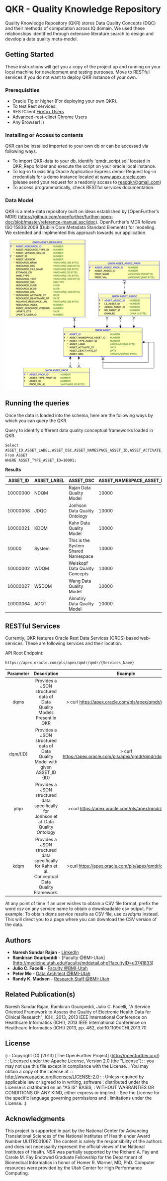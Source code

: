 # QKR - Quality Knowledge Repository

Quality Knowledge Repository (QKR) stores Data Quality Concepts (DQC) and their methods of computation across IQ domain. We used these relationships identified through extensive literature search to design and develop a data quality meta-model.


## Getting Started

These instructions will get you a copy of the project up and running on your local machine for development and testing purposes. Move to RESTful services if you do not want to deploy QKR instance of your own.

### Prerequisities

* Oracle 11g or higher (For deploying your own QKR). 
* To test Rest services: 
 * RESTClient [Firefox Users](https://addons.mozilla.org/en-US/firefox/addon/restclient/)
 * Advanced-rest-clinet [Chrome Users](https://chrome.google.com/webstore/detail/advanced-rest-client/hgmloofddffdnphfgcellkdfbfbjeloo?hl=en-US)
* Any Browser! :) 


### Installing or Access to contents

QKR can be installed imported to your own db or can be accessed via following ways.
* To import QKR-data to your db, identify 'qmdr_script.sql' located in QKR_Repo folder and execute the script on your oracle local instance.
* To log-in to exisiting Oracle Application Express demo: Request log-in credentials for a demo instance located at www.apex.oracle.com (please send your request for a readonly access to readqkr@gmail.com)
* To access programmatically, check RESTful services documentation.

### Data Model

QKR is a meta-data repository built on ideas established by [OpenFurther's MDR] (https://github.com/openfurther/further-open-doc/blob/master/reference-manual.asciidoc). OpenFurther's MDR follows ISO 15836:2009 (Dublin Core Metadata Standard Elements) for modeling. We extended and implmented this approach towards our application. 
![alt tag](https://github.com/naresh-sundarrajan/QKR/blob/master/Images/QMDR_ER.png) 


## Running the queries

Once the data is loaded into the schema, here are the following ways by which you can query the QKR. 

Query to identify different data quality conceptual frameworks loaded in QKR.
```
Select ASSET_ID,ASSET_LABEL,ASSET_DSC,ASSET_NAMESPACE_ASSET_ID,ASSET_ACTIVATE_DT  
From ASSET
WHERE ASSET_TYPE_ASSET_ID=10001; 

```

**Results**

|ASSET_ID       | ASSET_LABEL   |   ASSET_DSC                       | ASSET_NAMESPACE_ASSET_ID  |   ASSET_ACTIVATE_DT   |
|-------------  |-------------  |---------------------------------- |-------------------------- |----------------       |
|10000000       |   NDQM        |   Rajan Data Quality Model        |   10000                   |   22-JAN-16           |
|10000008       |   JDQO        |   Jonhson Data Quality Ontology   |   10000                   |   29-JAN-16           |
|10000021       |   KDQM        |   Kahn Data Quality Model         |   10000                   |   02-FEB-16           |
|10000          |   System      |   This is the System Shared Namespace |10000                      |   22-JAN-16           |
|10000002       |   WDQM        |   Weiskopf Data Quality Concepts      |10000                      |   27-JAN-16       |
|10000027       |   WSDQM       |   Wang Data Quality Model         |   10000                   |   02-FEB-16           |
|10000064       |   ADQT            |   Almutiry Data Quality Model     |   10000       |   02-FEB-16|

## RESTful Services

Currently, QKR features Oracle Rest Data Services (ORDS) based web-services. These are following services and their location.

API Root Endpoint: 
```
https://apex.oracle.com/pls/apex/qmdr/qmdr/{Services_Name}
```

| Parameter 	|                                           Description                                           	|                             Example                            	|
|:---------:	|:-----------------------------------------------------------------------------------------------:	|:--------------------------------------------------------------:	|
| dqms      	| Provides a JSON structured data of Data Quality Models Present in QKR                           	|     > curl https://apex.oracle.com/pls/apex/qmdr/qmdr/dqms/    	|
| dqm/{ID}  	| Provides a JSON structured data of Data Quality Model with given ASSET_ID {ID}                  	| > curl https://apex.oracle.com/pls/apex/qmdr/qmdr/dqm/10000002 	|
| jdqo      	| Provides a JSON structured data specifically for Johnson et al. Data Quality Ontology           	|     >curl https://apex.oracle.com/pls/apex/qmdr/qmdr/jdqo/     	|
| kdqm      	| Provides a JSON structured data specifically for Kahn et al. Conceptual Data Quality Framework. 	| >curl https://apex.oracle.com/pls/apex/qmdr/qmdr/kdqm/         	|


At any point of time if an user wishes to obtain a CSV file format, prefix the word _csv_ on any service name to obtain a downloadable csv output. For example: To obtain dqms service results as CSV file, use _csvdqms_ instead. This will direct you to a page where you can download the CSV version of the data.


## Authors

* **Naresh Sundar Rajan**   -   [LinkedIn](https://www.linkedin.com/nhome/)
* **Ramkiran Gouripeddi**   -   [Faculty @BMI-Utah] (http://medicine.utah.edu/faculty/mddetail.php?facultyID=u0741833)
* **Julio C. Facelli**      -   [Faculty @BMI-Utah](http://home.chpc.utah.edu/~facelli/)
* **Peter Mo**              -   [Data Architect @BMI-Utah](https://medicine.utah.edu/dbmi/)
* **Randy K. Madsen**       -   [Research Staff @BMI-Utah](https://medicine.utah.edu/dbmi/)



## Related Publication(s)

Naresh Sundar Rajan, Ramkiran Gouripeddi, Julio C. Facelli, "A Service Oriented Framework to Assess the Quality of Electronic Health Data for Clinical Research", ICHI, 2013, 2013 IEEE International Conference on Healthcare Informatics (ICHI), 2013 IEEE International Conference on Healthcare Informatics (ICHI) 2013, pp. 482, doi:10.1109/ICHI.2013.70 

## License

(:
: Copyright (C) [2013] [The OpenFurther Project] (http://openfurther.org/)
:
: Licensed under the Apache License, Version 2.0 (the "License");
: you may not use this file except in compliance with the License.
: You may obtain a copy of the License at
:
:         http://www.apache.org/licenses/LICENSE-2.0
:
: Unless required by applicable law or agreed to in writing, software
: distributed under the License is distributed on an "AS IS" BASIS,
: WITHOUT WARRANTIES OR CONDITIONS OF ANY KIND, either express or implied.
: See the License for the specific language governing permissions and
: limitations under the License.
:)

## Acknowledgments

This project is supported in part by the National Center for Advancing Translational Sciences of the National Institutes of Health under Award Number UL1TR001067. The content is solely the responsibility of the authors and does not necessarily represent the official views of the National Institutes of Health. NSR was partially supported by the Richard A. Fay and Carole M. Fay Endowed Graduate Fellowship for the Department of Biomedical Informatics in honor of Homer R. Warner, MD, PhD. Computer resources were provided by the Utah Center for High Performance Computing.
